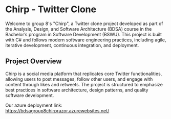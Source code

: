 # Chirp - Twitter Clone

Welcome to group 8's "Chirp", a Twitter clone project developed as part of the Analysis, Design, and Software
Architecture (BDSA) course in the Bachelor’s program in Software Development (BSWU). This project is built with C# and
follows modern software engineering practices, including agile, iterative development, continuous integration, and
deployment.

## Project Overview

Chirp is a social media platform that replicates core Twitter functionalities, allowing users to post messages, follow
other users, and engage with content through likes and retweets. The project is structured to emphasize best practices
in software architecture, design patterns, and quality software development.

Our azure deployment link: https://bdsagroup8chirprazor.azurewebsites.net/

